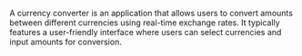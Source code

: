 A currency converter is an application that allows users to convert amounts between different currencies
using real-time exchange rates. It typically features a user-friendly interface where users can select
currencies and input amounts for conversion.
